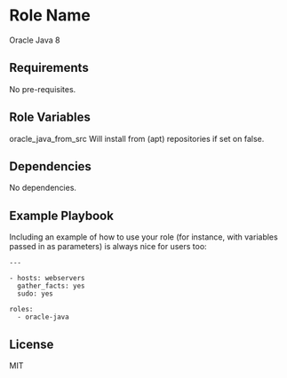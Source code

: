 Role Name
=========

Oracle Java 8

Requirements
------------

No pre-requisites.

Role Variables
--------------

oracle_java_from_src
Will install from (apt) repositories if set on false.

Dependencies
------------

No dependencies.

Example Playbook
----------------

Including an example of how to use your role (for instance, with variables passed in as parameters) is always nice for users too:

    ---

    - hosts: webservers
      gather_facts: yes
      sudo: yes

    roles:
      - oracle-java

License
-------

MIT
